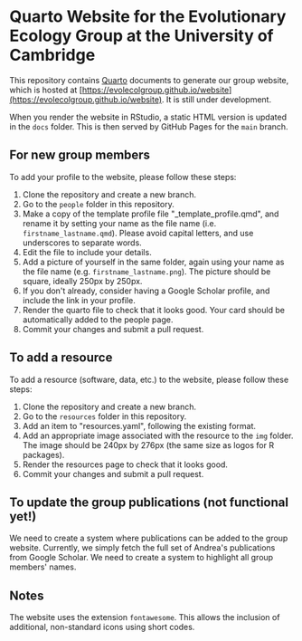 # Quarto Website for the Evolutionary Ecology Group at the University of Cambridge

This repository contains [Quarto](https://quarto.org) documents to generate our group website, which
is hosted at [https://evolecolgroup.github.io/website](https://evolecolgroup.github.io/website). It is still
under development.

When you render the website in RStudio, a static HTML version is updated in the `docs` folder. This is then
served by GitHub Pages for the `main` branch.

## For new group members
To add your profile to the website, please follow these steps:
1) Clone the repository and create a new branch.
2) Go to the `people` folder in this repository.
3) Make a copy of the template profile file "_template_profile.qmd", and 
rename it by setting your name as the file name (i.e. `firstname_lastname.qmd`). Please avoid
capital letters, and use underscores to separate words.
4) Edit the file to include your details.
5) Add a picture of yourself in the same folder, again using your name as the file name (e.g. `firstname_lastname.png`). The picture should be square, ideally 250px by 250px.
6) If you don't already, consider having a Google Scholar profile, and include the link in your profile.
7) Render the quarto file to check that it looks good. Your card should be automatically added to the people page.
8) Commit your changes and submit a pull request.


## To add a resource
To add a resource (software, data, etc.) to the website, please follow these steps:
1) Clone the repository and create a new branch.
2) Go to the `resources` folder in this repository.
3) Add an item to "resources.yaml", following the existing format.
4) Add an appropriate image associated with the resource to the `img` folder. The image should be 240px by 276px (the same size as logos for R packages).
5) Render the resources page to check that it looks good.
6) Commit your changes and submit a pull request.


## To update the group publications (not functional yet!)
We need to create a system where publications can be added to the group website.
Currently, we simply fetch the full set of Andrea's publications from Google Scholar.
We need to create a system to highlight all group members' names.

## Notes
The website uses the extension `fontawesome`. This allows the inclusion of
additional, non-standard icons using short codes.
